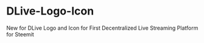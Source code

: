 # DLive-Logo-Icon
New for DLive Logo and Icon for First Decentralized Live Streaming Platform for Steemit
